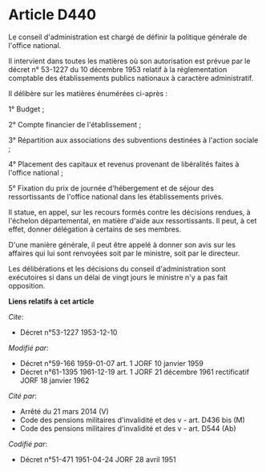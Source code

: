 # Article D440

Le conseil d'administration est chargé de définir la politique générale de l'office national.

Il intervient dans toutes les matières où son autorisation est prévue par le décret n° 53-1227 du 10 décembre 1953 relatif à
la réglementation comptable des établissements publics nationaux à caractère administratif.

Il délibère sur les matières énumérées ci-après :

1° Budget ;

2° Compte financier de l'établissement ;

3° Répartition aux associations des subventions destinées à l'action sociale ;

4° Placement des capitaux et revenus provenant de libéralités faites à l'office national ;

5° Fixation du prix de journée d'hébergement et de séjour des ressortissants de l'office national dans les établissements
privés.

Il statue, en appel, sur les recours formés contre les décisions rendues, à l'échelon départemental, en matière d'aide aux
ressortissants. Il peut, à cet effet, donner délégation à certains de ses membres.

D'une manière générale, il peut être appelé à donner son avis sur les affaires qui lui sont renvoyées soit par le ministre,
soit par le directeur.

Les délibérations et les décisions du conseil d'administration sont exécutoires si dans un délai de vingt jours le ministre
n'y a pas fait opposition.

**Liens relatifs à cet article**

_Cite_:

  - Décret n°53-1227 1953-12-10

_Modifié par_:

  - Décret n°59-166 1959-01-07 art. 1 JORF 10 janvier 1959
  - Décret n°61-1395 1961-12-19 art. 1 JORF 21 décembre 1961 rectificatif JORF 18 janvier 1962

_Cité par_:

  - Arrêté du 21 mars 2014 (V)
  - Code des pensions militaires d'invalidité et des v - art. D436 bis (M)
  - Code des pensions militaires d'invalidité et des v - art. D544 (Ab)

_Codifié par_:

  - Décret n°51-471 1951-04-24 JORF 28 avril 1951
